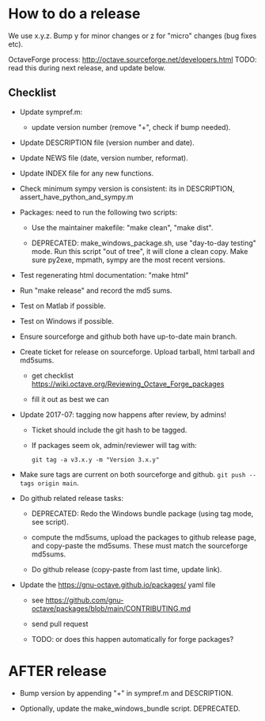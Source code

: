 How to do a release
===================

We use x.y.z.  Bump y for minor changes or z for "micro" changes (bug
fixes etc).

OctaveForge process: http://octave.sourceforge.net/developers.html
TODO: read this during next release, and update below.


Checklist
---------

  * Update sympref.m:

      - update version number (remove "+", check if bump needed).

  * Update DESCRIPTION file (version number and date).

  * Update NEWS file (date, version number, reformat).

  * Update INDEX file for any new functions.

  * Check minimum sympy version is consistent: its in
    DESCRIPTION, assert_have_python_and_sympy.m

  * Packages: need to run the following two scripts:

      - Use the maintainer makefile: "make clean", "make dist".

      - DEPRECATED: make_windows_package.sh, use "day-to-day testing" mode.
        Run this script "out of tree", it will clone a clean copy.
        Make sure py2exe, mpmath, sympy are the most recent versions.

  * Test regenerating html documentation: "make html"

  * Run "make release" and record the md5 sums.

  * Test on Matlab if possible.

  * Test on Windows if possible.

  * Ensure sourceforge and github both have up-to-date main branch.

  * Create ticket for release on sourceforge.  Upload tarball, html
    tarball and md5sums.

      - get checklist https://wiki.octave.org/Reviewing_Octave_Forge_packages

      - fill it out as best we can

  * Update 2017-07: tagging now happens after review, by admins!

      - Ticket should include the git hash to be tagged.

      - If packages seem ok, admin/reviewer will tag with:

          `git tag -a v3.x.y -m "Version 3.x.y"`

  * Make sure tags are current on both sourceforge and github.
    `git push --tags origin main`.

  * Do github related release tasks:

      - DEPRECATED: Redo the Windows bundle package (using tag mode, see script).

      - compute the md5sums, upload the packages to github release
        page, and copy-paste the md5sums.  These must match the
        sourceforge md5sums.

      - Do github release (copy-paste from last time, update link).

  * Update the https://gnu-octave.github.io/packages/ yaml file

      - see https://github.com/gnu-octave/packages/blob/main/CONTRIBUTING.md

      - send pull request

      - TODO: or does this happen automatically for forge packages?


AFTER release
=============

  * Bump version by appending "+" in sympref.m and DESCRIPTION.

  * Optionally, update the make_windows_bundle script.  DEPRECATED.
